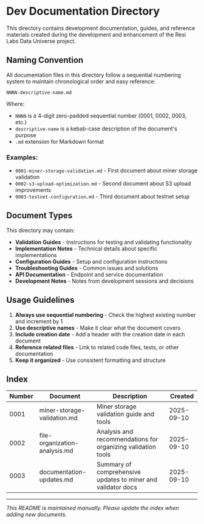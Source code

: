 # Dev Documentation Directory

This directory contains development documentation, guides, and reference materials created during the development and enhancement of the Resi Labs Data Universe project.

## Naming Convention

All documentation files in this directory follow a sequential numbering system to maintain chronological order and easy reference:

```
NNNN-descriptive-name.md
```

Where:
- `NNNN` is a 4-digit zero-padded sequential number (0001, 0002, 0003, etc.)
- `descriptive-name` is a kebab-case description of the document's purpose
- `.md` extension for Markdown format

### Examples:
- `0001-miner-storage-validation.md` - First document about miner storage validation
- `0002-s3-upload-optimization.md` - Second document about S3 upload improvements
- `0003-testnet-configuration.md` - Third document about testnet setup

## Document Types

This directory may contain:
- **Validation Guides** - Instructions for testing and validating functionality
- **Implementation Notes** - Technical details about specific implementations
- **Configuration Guides** - Setup and configuration instructions
- **Troubleshooting Guides** - Common issues and solutions
- **API Documentation** - Endpoint and service documentation
- **Development Notes** - Notes from development sessions and decisions

## Usage Guidelines

1. **Always use sequential numbering** - Check the highest existing number and increment by 1
2. **Use descriptive names** - Make it clear what the document covers
3. **Include creation date** - Add a header with the creation date in each document
4. **Reference related files** - Link to related code files, tests, or other documentation
5. **Keep it organized** - Use consistent formatting and structure

## Index

| Number | Document | Description | Created |
|--------|----------|-------------|---------|
| 0001 | miner-storage-validation.md | Miner storage validation guide and tools | 2025-09-10 |
| 0002 | file-organization-analysis.md | Analysis and recommendations for organizing validation tools | 2025-09-10 |
| 0003 | documentation-updates.md | Summary of comprehensive updates to miner and validator docs | 2025-09-10 |

---

*This README is maintained manually. Please update the index when adding new documents.*
